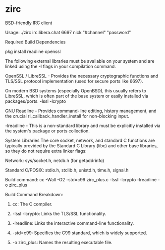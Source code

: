 # zirc
BSD-friendly IRC client

Usage: ./zirc irc.libera.chat 6697 nick "#channel" "password"

Required Build Dependencies

pkg install readline openssl

The following external libraries must be available on your system and are linked using the -l flags in your compilation command.

OpenSSL / LibreSSL - Provides the necessary cryptographic functions and TLS/SSL protocol implementation (used for secure ports like 6697).

On modern BSD systems (especially OpenBSD), this usually refers to LibreSSL, which is often part of the base system or easily installed via packages/ports.
-lssl -lcrypto 

GNU Readline - Provides command-line editing, history management, and the crucial rl_callback_handler_install for non-blocking input.

-lreadline - This is a non-standard library and must be explicitly installed via the system's package or ports collection.

System Libraries
The core socket, network, and standard C functions are typically provided by the Standard C Library (libc) and other base libraries, so they do not require extra linker flags:

Network: sys/socket.h, netdb.h (for getaddrinfo)

Standard C/POSIX: stdio.h, stdlib.h, unistd.h, time.h, signal.h


Build command:
cc -Wall -O2 -std=c99 zirc_plus.c -lssl -lcrypto -lreadline -o zirc_plus

Build Command Breakdown:

1. cc: The C compiler.

2. -lssl -lcrypto: Links the TLS/SSL functionality.

3. -lreadline: Links the interactive command-line functionality.

4. -std=c99: Specifies the C99 standard, which is widely supported.

5. -o zirc_plus: Names the resulting executable file.

